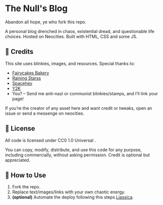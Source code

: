# The Null's Blog
Abandon all hope, ye who fork this repo.

A personal blog drenched in chaos, existential dread, and questionable life choices. Hosted on Neocities. Built with HTML, CSS and some JS.

## 🧾 Credits
This site uses blinkies, images, and resources. Special thanks to:

- [Fairycakes Bakery](https://fairycakesbakery.neocities.org/)
- [Raining Starss](https://raining-starss.neocities.org/)
- [Spacehey](https://blog.spacehey.com)
- [Y2K](https://y2k.neocities.org/)
- You? – Send me anti-nazi or communist blinkies/stamps, and I’ll link your page!

If you’re the creator of any asset here and want credit or tweaks, open an issue or send a messenge on neocities.

## 📜 License
All code is licensed under CC0 1.0 Universal .

You can copy, modify, distribute, and use this code for any purpose, including commercially, without asking permission. Credit is optional but appreciated. 

## 🧪 How to Use
1. Fork the repo.
2. Replace text/images/links with your own chaotic energy.
3. **(optional)** Automate the deploy following this steps [Liassica](https://liassica.codeberg.page/posts/0002-neocities-github/). 
